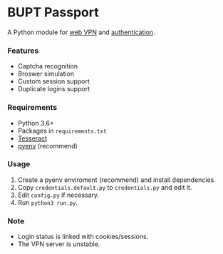 # BUPT Passport

A Python module for [web VPN](http://webvpn.bupt.edu.cn) and [authentication](https://auth.bupt.edu.cn/).

### Features
 - Captcha recognition
 - Broswer simulation
 - Custom session support
 - Duplicate logins support

### Requirements
 - Python 3.6+
 - Packages in `requirements.txt`
 - [Tesseract](https://github.com/tesseract-ocr/tesseract)
 - [pyenv](https://github.com/pyenv/pyenv) (recommend)

### Usage
1. Create a pyenv enviroment (recommend) and install dependencies.
1. Copy `credentials.default.py` to `credentials.py` and edit it.
1. Edit `config.py` if necessary.
1. Run `python3 run.py`.

### Note
 - Login status is linked with cookies/sessions.
 - The VPN server is unstable.
